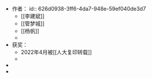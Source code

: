 - 作者：
  id:: 626d0938-3ff6-4da7-948e-59ef040de3d7
	- [[李建斌]]
	- [[管梦城]]
	- [[杨帆]]
	-
- 获奖：
	- 2022年4月被[[人大复印转载]]
	-
-
-